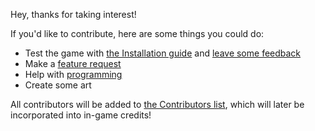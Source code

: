 Hey, thanks for taking interest!

If you'd like to contribute, here are some things you could do:

- Test the game with [the Installation guide](https://github.com/Pokemon-PythonRed/Pokemon-PythonRed#installation) and [leave some feedback](https://github.com/Pokemon-PythonRed/Pokemon-PythonRed/discussions)
- Make a [feature request](https://github.com/Pokemon-PythonRed/Pokemon-PythonRed/issues/new/choose)
- Help with [programming](https://github.com/Pokemon-PythonRed/Pokemon-PythonRed/tree/master/app)
- Create some art

All contributors will be added to [the Contributors list](https://github.com/Pokemon-PythonRed/Pokemon-PythonRed#contributors), which will later be incorporated into in-game credits!
